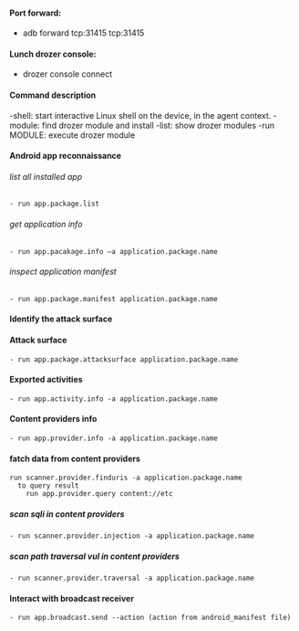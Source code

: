 #### Port forward:
  - adb forward tcp:31415 tcp:31415
  
#### Lunch drozer console:
  - drozer console connect
  
#### Command description
  -shell: start interactive Linux shell on the device, in the agent context.
  -module: find drozer module and install
  -list: show drozer modules
  -run MODULE: execute drozer module
  
#### Android app reconnaissance
  
  ###### list all installed app
    - run app.package.list
    
  ###### get application info
    - run app.pacakage.info –a application.package.name
    
  ###### inspect application manifest 
    - run app.package.manifest application.package.name
  
 #### Identify the attack surface
  
  #### Attack surface
    - run app.package.attacksurface application.package.name
    
  #### Exported activities
    - run app.activity.info -a application.package.name
    
  #### Content providers info
    - run app.provider.info -a application.package.name
    
  #### fatch data from content providers
    run scanner.provider.finduris -a application.package.name
      to query result
        run app.provider.query content://etc
        
  ##### scan sqli in content providers
    - run scanner.provider.injection -a application.package.name
    
  ##### scan path traversal vul in content providers
    - run scanner.provider.traversal -a application.package.name
    
 #### Interact with broadcast receiver
    - run app.broadcast.send --action (action from android_manifest file)
  
